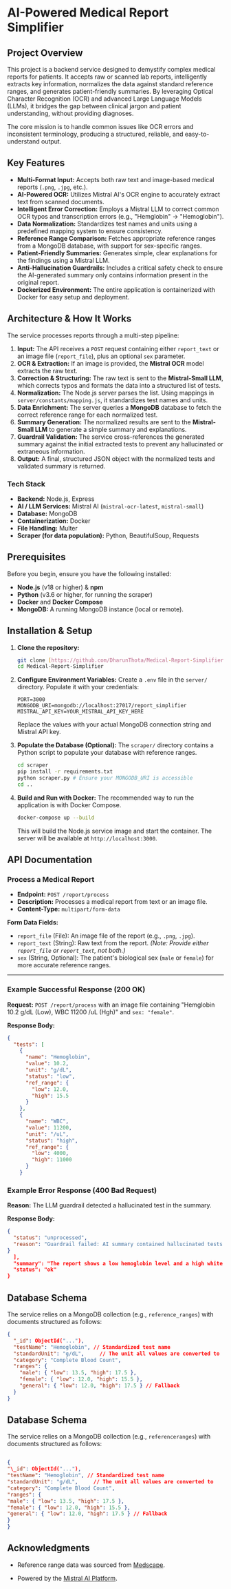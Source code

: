 # AI-Powered Medical Report Simplifier

## Project Overview

This project is a backend service designed to demystify complex medical reports for patients. It accepts raw or scanned lab reports, intelligently extracts key information, normalizes the data against standard reference ranges, and generates patient-friendly summaries. By leveraging Optical Character Recognition (OCR) and advanced Large Language Models (LLMs), it bridges the gap between clinical jargon and patient understanding, without providing diagnoses.

The core mission is to handle common issues like OCR errors and inconsistent terminology, producing a structured, reliable, and easy-to-understand output.

## Key Features

* **Multi-Format Input:** Accepts both raw text and image-based medical reports (`.png`, `.jpg`, etc.).
* **AI-Powered OCR:** Utilizes Mistral AI's OCR engine to accurately extract text from scanned documents.
* **Intelligent Error Correction:** Employs a Mistral LLM to correct common OCR typos and transcription errors (e.g., "Hemglobin" -> "Hemoglobin").
* **Data Normalization:** Standardizes test names and units using a predefined mapping system to ensure consistency.
* **Reference Range Comparison:** Fetches appropriate reference ranges from a MongoDB database, with support for sex-specific ranges.
* **Patient-Friendly Summaries:** Generates simple, clear explanations for the findings using a Mistral LLM.
* **Anti-Hallucination Guardrails:** Includes a critical safety check to ensure the AI-generated summary only contains information present in the original report.
* **Dockerized Environment:** The entire application is containerized with Docker for easy setup and deployment.

## Architecture & How It Works

The service processes reports through a multi-step pipeline:

1.  **Input:** The API receives a `POST` request containing either `report_text` or an image file (`report_file`), plus an optional `sex` parameter.
2.  **OCR & Extraction:** If an image is provided, the **Mistral OCR** model extracts the raw text.
3.  **Correction & Structuring:** The raw text is sent to the **Mistral-Small LLM**, which corrects typos and formats the data into a structured list of tests.
4.  **Normalization:** The Node.js server parses the list. Using mappings in `server/constants/mapping.js`, it standardizes test names and units.
5.  **Data Enrichment:** The server queries a **MongoDB** database to fetch the correct reference range for each normalized test.
6.  **Summary Generation:** The normalized results are sent to the **Mistral-Small LLM** to generate a simple summary and explanations.
7.  **Guardrail Validation:** The service cross-references the generated summary against the initial extracted tests to prevent any hallucinated or extraneous information.
8.  **Output:** A final, structured JSON object with the normalized tests and validated summary is returned.

### Tech Stack

* **Backend:** Node.js, Express
* **AI / LLM Services:** Mistral AI (`mistral-ocr-latest`, `mistral-small`)
* **Database:** MongoDB
* **Containerization:** Docker
* **File Handling:** Multer
* **Scraper (for data population):** Python, BeautifulSoup, Requests

## Prerequisites

Before you begin, ensure you have the following installed:

* **Node.js** (v18 or higher) & **npm**
* **Python** (v3.6 or higher, for running the scraper)
* **Docker** and **Docker Compose**
* **MongoDB:** A running MongoDB instance (local or remote).

## Installation & Setup

1.  **Clone the repository:**
    ```bash
    git clone [https://github.com/DharunThota/Medical-Report-Simplifier.git](https://github.com/DharunThota/Medical-Report-Simplifier.git)
    cd Medical-Report-Simplifier
    ```

2.  **Configure Environment Variables:**
    Create a `.env` file in the `server/` directory. Populate it with your credentials:
    ```env
    PORT=3000
    MONGODB_URI=mongodb://localhost:27017/report_simplifier
    MISTRAL_API_KEY=YOUR_MISTRAL_API_KEY_HERE
    ```
    Replace the values with your actual MongoDB connection string and Mistral API key.

3.  **Populate the Database (Optional):**
    The `scraper/` directory contains a Python script to populate your database with reference ranges.
    ```bash
    cd scraper
    pip install -r requirements.txt
    python scraper.py # Ensure your MONGODB_URI is accessible
    cd ..
    ```

4.  **Build and Run with Docker:**
    The recommended way to run the application is with Docker Compose.
    ```bash
    docker-compose up --build
    ```
    This will build the Node.js service image and start the container. The server will be available at `http://localhost:3000`.

## API Documentation

### Process a Medical Report

* **Endpoint:** `POST /report/process`
* **Description:** Processes a medical report from text or an image file.
* **Content-Type:** `multipart/form-data`

**Form Data Fields:**

* `report_file` (File): An image file of the report (e.g., `.png`, `.jpg`).
* `report_text` (String): Raw text from the report.
    *(Note: Provide either `report_file` or `report_text`, not both.)*
* `sex` (String, Optional): The patient's biological sex (`male` or `female`) for more accurate reference ranges.

---

### Example Successful Response (200 OK)

**Request:** `POST /report/process` with an image file containing "Hemglobin 10.2 g/dL (Low), WBC 11200 /uL (Hgh)" and `sex: "female"`.

**Response Body:**
```json
{
  "tests": [
    {
      "name": "Hemoglobin",
      "value": 10.2,
      "unit": "g/dL",
      "status": "low",
      "ref_range": {
        "low": 12.0,
        "high": 15.5
      }
    },
    {
      "name": "WBC",
      "value": 11200,
      "unit": "/uL",
      "status": "high",
      "ref_range": {
        "low": 4000,
        "high": 11000
      }
    }
```
### Example Error Response (400 Bad Request)

**Reason:** The LLM guardrail detected a hallucinated test in the summary.

**Response Body:**

```json
{
  "status": "unprocessed",
  "reason": "Guardrail failed: AI summary contained hallucinated tests not present in the input data."
}
  ],
  "summary": "The report shows a low hemoglobin level and a high white blood cell count.",
  "status": "ok"
}
```

## Database Schema

The service relies on a MongoDB collection (e.g., `reference_ranges`) with documents structured as follows:
```json
{
  "_id": ObjectId("..."),
  "testName": "Hemoglobin", // Standardized test name
  "standardUnit": "g/dL",     // The unit all values are converted to
  "category": "Complete Blood Count",
  "ranges": {
    "male": { "low": 13.5, "high": 17.5 },
    "female": { "low": 12.0, "high": 15.5 },
    "general": { "low": 12.0, "high": 17.5 } // Fallback
  }
}
```
## Database Schema

The service relies on a MongoDB collection (e.g., `referenceranges`) with documents structured as follows:

```json

{
"\_id": ObjectId("..."),
"testName": "Hemoglobin", // Standardized test name
"standardUnit": "g/dL",     // The unit all values are converted to
"category": "Complete Blood Count",
"ranges": {
"male": { "low": 13.5, "high": 17.5 },
"female": { "low": 12.0, "high": 15.5 },
"general": { "low": 12.0, "high": 17.5 } // Fallback
}
}

```
## Acknowledgments

* Reference range data was sourced from [Medscape](https://emedicine.medscape.com/).

* Powered by the [Mistral AI Platform](https://mistral.ai/).
